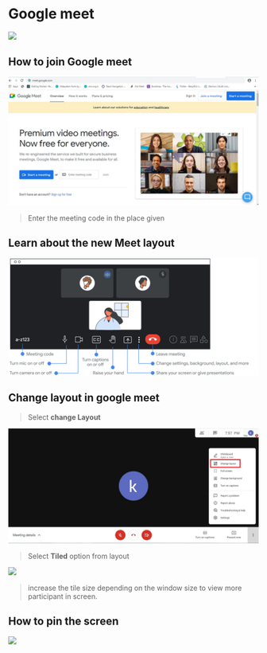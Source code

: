 # Google meet

![](../.gitbook/assets/google_meet_new_logo_icon_159138.png)

## How to join Google meet 

![](../.gitbook/assets/googlemeet.jpg)

> Enter the meeting code in the place given

## 

## Learn about the new Meet layout

![](../.gitbook/assets/simplify-meet-cs-1-copy-2.svg)

## Change layout in google meet

> Select **change Layout**

![](../.gitbook/assets/layout1.jpg)

> Select **Tiled** option from layout

![](../.gitbook/assets/layout3.jpg)

> increase the tile size depending on the window size  to view more participant in screen.

## How to **pin** the screen

![](../.gitbook/assets/pin1.png)

